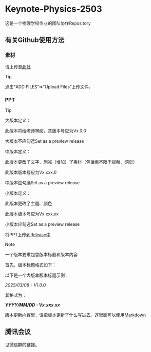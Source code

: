 # Keynote-Physics-2503
这是一个物理学校作业的团队协作Repository
## 有关Github使用方法

### 素材

请上传至<a href="https://github.com/Aaron-Li-Workstation/Keynote-History-2502-Wenbohan/tree/main/%E7%B4%A0%E6%9D%90/%E6%B8%A9%E5%8D%9A%E6%B6%B5" target="_blank" class="btn btn-primary mt-3 mr-3 no-underline"><span>此处</span></a>

> [!TIP]
> 点击“ADD FILES”=>“Upload Files”上传文件。

### PPT

> [!TIP]
> 大版本定义：
> 
> 此版本将给老师审阅，其版本号应为Vx.0.0
> 
> 大版本不应勾选Set as a preview release
>
> 
> 中版本定义：
> 
> 此版本更改了文字、删减（增加）了素材（包括但不限于视频、网页）
> 
> 此版本版本号应为Vx.xxx.0
> 
> 中版本应勾选Set as a preview release
>
> 
> 小版本定义：
> 
> 此版本更改了主题、颜色
> 
> 此版本版本号应为Vx.xxx.xx
> 
> 小版本应勾选Set as a preview release

将PPT上传到<a href="https://github.com/Aaron-Li-Workstation/Keynote-History-2502-Wenbohan/releases/new" target="_blank" class="btn btn-primary mt-3 mr-3 no-underline"><span>Release中</span></a>

> [!NOTE]
> 一个版本要求包含版本标题和版本内容
>
> 首先，版本标题格式如下：
> 
> 以下是一个大版本版本标题示例：
>
> _2025/03/08 - V1.0.0_
>
> 其格式为：
>
> _**YYYY/MM/DD - Vx.xxx.xx**_
>
> 版本更新内容里，请把版本更新了什么写进去。这里面可以使用<a href="https://docs.github.com/zh/get-started/writing-on-github/getting-started-with-writing-and-formatting-on-github/basic-writing-and-formatting-syntax" target="_blank" class="btn btn-primary mt-3 mr-3 no-underline"><span>Markdown</span></a>

## 腾讯会议
见微信群的链接。
